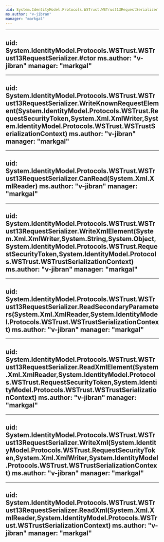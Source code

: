 ```yaml
---
uid: System.IdentityModel.Protocols.WSTrust.WSTrust13RequestSerializer
ms.author: "v-jibran"
manager: "markgal"
---
```


---
uid: System.IdentityModel.Protocols.WSTrust.WSTrust13RequestSerializer.#ctor
ms.author: "v-jibran"
manager: "markgal"
---

---
uid: System.IdentityModel.Protocols.WSTrust.WSTrust13RequestSerializer.WriteKnownRequestElement(System.IdentityModel.Protocols.WSTrust.RequestSecurityToken,System.Xml.XmlWriter,System.IdentityModel.Protocols.WSTrust.WSTrustSerializationContext)
ms.author: "v-jibran"
manager: "markgal"
---

---
uid: System.IdentityModel.Protocols.WSTrust.WSTrust13RequestSerializer.CanRead(System.Xml.XmlReader)
ms.author: "v-jibran"
manager: "markgal"
---

---
uid: System.IdentityModel.Protocols.WSTrust.WSTrust13RequestSerializer.WriteXmlElement(System.Xml.XmlWriter,System.String,System.Object,System.IdentityModel.Protocols.WSTrust.RequestSecurityToken,System.IdentityModel.Protocols.WSTrust.WSTrustSerializationContext)
ms.author: "v-jibran"
manager: "markgal"
---

---
uid: System.IdentityModel.Protocols.WSTrust.WSTrust13RequestSerializer.ReadSecondaryParameters(System.Xml.XmlReader,System.IdentityModel.Protocols.WSTrust.WSTrustSerializationContext)
ms.author: "v-jibran"
manager: "markgal"
---

---
uid: System.IdentityModel.Protocols.WSTrust.WSTrust13RequestSerializer.ReadXmlElement(System.Xml.XmlReader,System.IdentityModel.Protocols.WSTrust.RequestSecurityToken,System.IdentityModel.Protocols.WSTrust.WSTrustSerializationContext)
ms.author: "v-jibran"
manager: "markgal"
---

---
uid: System.IdentityModel.Protocols.WSTrust.WSTrust13RequestSerializer.WriteXml(System.IdentityModel.Protocols.WSTrust.RequestSecurityToken,System.Xml.XmlWriter,System.IdentityModel.Protocols.WSTrust.WSTrustSerializationContext)
ms.author: "v-jibran"
manager: "markgal"
---

---
uid: System.IdentityModel.Protocols.WSTrust.WSTrust13RequestSerializer.ReadXml(System.Xml.XmlReader,System.IdentityModel.Protocols.WSTrust.WSTrustSerializationContext)
ms.author: "v-jibran"
manager: "markgal"
---
